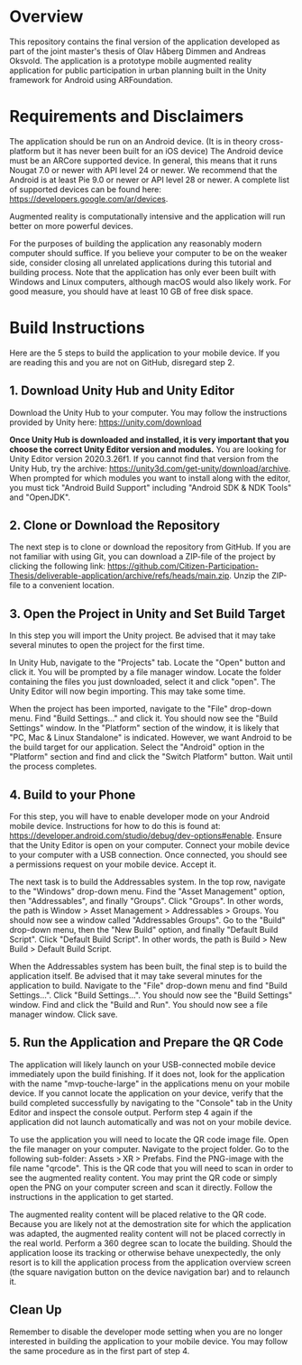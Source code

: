 # Overview

This repository contains the final version of the application developed as part of the joint master's thesis of Olav Håberg Dimmen and Andreas Oksvold. The application is a prototype mobile augmented reality application for public participation in urban planning built in the Unity framework for Android using ARFoundation.

# Requirements and Disclaimers

The application should be run on an Android device. (It is in theory cross-platform but it has never been built for an iOS device)
The Android device must be an ARCore supported device. In general, this means that it runs Nougat 7.0 or newer with API level 24 or newer. We recommend that the Android is at least Pie 9.0 or newer or API level 28 or newer. A complete list of supported devices can be found here: https://developers.google.com/ar/devices.

Augmented reality is computationally intensive and the application will run better on more powerful devices.

For the purposes of building the application any reasonably modern computer should suffice.
If you believe your computer to be on the weaker side, consider closing all unrelated applications during this tutorial and building process.
Note that the application has only ever been built with Windows and Linux computers, although macOS would also likely work.
For good measure, you should have at least 10 GB of free disk space.

# Build Instructions
Here are the 5 steps to build the application to your mobile device.
If you are reading this and you are not on GitHub, disregard step 2.

## 1. Download Unity Hub and Unity Editor

Download the Unity Hub to your computer.
You may follow the instructions provided by Unity here: https://unity.com/download

**Once Unity Hub is downloaded and installed, it is very important that you choose the correct Unity Editor version and modules.**
You are looking for Unity Editor version 2020.3.26f1. If you cannot find that version from the Unity Hub, try the archive: https://unity3d.com/get-unity/download/archive.
When prompted for which modules you want to install along with the editor, you must tick "Android Build Support" including "Android SDK & NDK Tools" and "OpenJDK".

## 2. Clone or Download the Repository

The next step is to clone or download the repository from GitHub.
If you are not familiar with using Git, you can download a ZIP-file of the project by clicking the following link: https://github.com/Citizen-Participation-Thesis/deliverable-application/archive/refs/heads/main.zip.
Unzip the ZIP-file to a convenient location.

## 3. Open the Project in Unity and Set Build Target

In this step you will import the Unity project. Be advised that it may take several minutes to open the project for the first time.

In Unity Hub, navigate to the "Projects" tab.
Locate the "Open" button and click it. You will be prompted by a file manager window.
Locate the folder containing the files you just downloaded, select it and click "open".
The Unity Editor will now begin importing. This may take some time.

When the project has been imported, navigate to the "File" drop-down menu.
Find "Build Settings..." and click it.
You should now see the "Build Settings" window.
In the "Platform" section of the window, it is likely that "PC, Mac & Linux Standalone" is indicated.
However, we want Android to be the build target for our application.
Select the "Android" option in the "Platform" section and find and click the "Switch Platform" button.
Wait until the process completes.

## 4. Build to your Phone

For this step, you will have to enable developer mode on your Android mobile device. Instructions for how to do this is found at: https://developer.android.com/studio/debug/dev-options#enable.
Ensure that the Unity Editor is open on your computer.
Connect your mobile device to your computer with a USB connection.
Once connected, you should see a permissions request on your mobile device. Accept it.

The next task is to build the Addressables system.
In the top row, navigate to the "Windows" drop-down menu.
Find the "Asset Management" option, then "Addressables", and finally "Groups". Click "Groups".
In other words, the path is Window > Asset Management > Addressables > Groups.
You should now see a window called "Addressables Groups".
Go to the "Build" drop-down menu, then the "New Build" option, and finally "Default Build Script". Click "Default Build Script".
In other words, the path is Build > New Build > Default Build Script.

When the Addressables system has been built, the final step is to build the application itself.
Be advised that it may take several minutes for the application to build.
Navigate to the "File" drop-down menu and find "Build Settings...". Click "Build Settings...".
You should now see the "Build Settings" window.
Find and click the "Build and Run".
You should now see a file manager window. Click save.

## 5. Run the Application and Prepare the QR Code

The application will likely launch on your USB-connected mobile device immediately upon the build finishing.
If it does not, look for the application with the name "mvp-touche-large" in the applications menu on your mobile device.
If you cannot locate the application on your device, verify that the build completed successfully by navigating to the "Console" tab in the Unity Editor and inspect the console output.
Perform step 4 again if the application did not launch automatically and was not on your mobile device.

To use the application you will need to locate the QR code image file.
Open the file manager on your computer.
Navigate to the project folder.
Go to the following sub-folder: Assets > XR > Prefabs. 
Find the PNG-image with the file name "qrcode".
This is the QR code that you will need to scan in order to see the augmented reality content.
You may print the QR code or simply open the PNG on your computer screen and scan it directly.
Follow the instructions in the application to get started.

The augmented reality content will be placed relative to the QR code.
Because you are likely not at the demostration site for which the application was adapted, the augmented reality content will not be placed correctly in the real world.
Perform a 360 degree scan to locate the building.
Should the application loose its tracking or otherwise behave unexpectedly, the only resort is to kill the application process from the application overview screen (the square navigation button on the device navigation bar) and to relaunch it.

## Clean Up

Remember to disable the developer mode setting when you are no longer interested in building the application to your mobile device.
You may follow the same procedure as in the first part of step 4.
